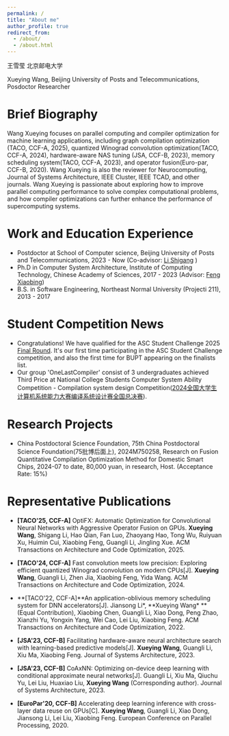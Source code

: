 ```yaml
---
permalink: /
title: "About me"
author_profile: true
redirect_from: 
  - /about/
  - /about.html
---
```


王雪莹 北京邮电大学 

Xueying Wang, Beijing University of Posts and Telecommunications, Posdoctor Researcher

# Brief Biography

Wang Xueying focuses on parallel computing and compiler optimization for machine learning applications, including graph compilation optimization (TACO, CCF-A, 2025), quantized Winograd convolution optimization(TACO, CCF-A, 2024), hardware-aware NAS tuning (JSA, CCF-B, 2023), memory scheduling system(TACO, CCF-A, 2023), and operator fusion(Euro-par, CCF-B, 2020). Wang Xueying is also the reviewer for Neurocomputing, Journal of Systems Architecture, IEEE Cluster, IEEE TCAD, and other journals. Wang Xueying is passionate about exploring how to improve parallel computing performance to solve complex computational problems, and how compiler optimizations can further enhance the performance of supercomputing systems.


# Work  and Education Experience
* Postdoctor at School of Computer science, Beijing University of Posts and Telecommunications, 2023 - Now (Co-advisor: [Li Shigang](https://shigangli.github.io/) )
* Ph.D in Computer System Architecture, Institute of Computing Technology, Chinese Academy of Sciences, 2017 - 2023 (Advisor: [Feng Xiaobing](https://www.ict.ac.cn/sourcedb/cn/jssrck/200909/t20090917_2496613.html))
* B.S. in Software Engineering, Northeast Normal University (Projecti 211), 2013 - 2017

# Student Competition News
* Congratulations! We have qualified for the ASC Student Challenge 2025 [Final Round](https://mp.weixin.qq.com/s/cRhgpgd7sdR7f1gmzgmW0Q). It's our first time participating in the ASC Student Challenge competition, and also the first time for BUPT appearing on the finalists list.
* Our group 'OneLastCompiler' consist of 3 undergraduates achieved Third Price at National College Students Computer System Ability Competition -  Compilation system design Competition([2024全国大学生计算机系统能力大赛编译系统设计赛全国总决赛](https://mp.weixin.qq.com/s/QAGkyzMGqV6lS4EkyQFBXg)).

# Research Projects
* China Postdoctoral Science Foundation, 75th China Postdoctoral Science Foundation(75批博后面上), 2024M750258, Research on Fusion Quantitative Compilation Optimization Method for Domestic Smart Chips, 2024-07 to date, 80,000 yuan, in research, Host. (Acceptance Rate: 15%)


# Representative Publications
* **[TACO'25, CCF-A]** OptiFX: Automatic Optimization for Convolutional Neural Networks with Aggressive Operator Fusion on GPUs. **Xueying Wang**, Shigang Li, Hao Qian, Fan Luo, Zhaoyang Hao, Tong Wu, Ruiyuan Xu, Huimin Cui, Xiaobing Feng, Guangli Li, Jingling Xue. ACM Transactions on Architecture and Code Optimization, 2025.

* **[TACO'24, CCF-A]** Fast convolution meets low precision: Exploring efficient quantized Winograd convolution on modern CPUs[J]. **Xueying Wang**, Guangli Li, Zhen Jia, Xiaobing Feng, Yida Wang. ACM Transactions on Architecture and Code Optimization, 2024.

* **[TACO'22, CCF-A]**An application-oblivious memory scheduling system for DNN accelerators[J]. Jiansong Li\*, **Xueying Wang\* **(Equal Contribution), Xiaobing Chen, Guangli Li, Xiao Dong, Peng Zhao, Xianzhi Yu, Yongxin Yang, Wei Cao, Lei Liu, Xiaobing Feng. ACM Transactions on Architecture and Code Optimization, 2022.

* **[JSA'23, CCF-B]** Facilitating hardware-aware neural architecture search with learning-based predictive models[J]. **Xueying Wang**, Guangli Li, Xiu Ma, Xiaobing Feng. Journal of Systems Architecture, 2023.

* **[JSA'23, CCF-B]** CoAxNN: Optimizing on-device deep learning with conditional approximate neural networks[J]. Guangli Li, Xiu Ma, Qiuchu Yu, Lei Liu, Huaxiao Liu, **Xueying Wang** (Corresponding author). Journal of Systems Architecture, 2023.

* **[EuroPar'20, CCF-B]** Accelerating deep learning inference with cross-layer data reuse on GPUs[C]. **Xueying Wang**, Guangli Li, Xiao Dong, Jiansong Li, Lei Liu, Xiaobing Feng. European Conference on Parallel Processing, 2020.




